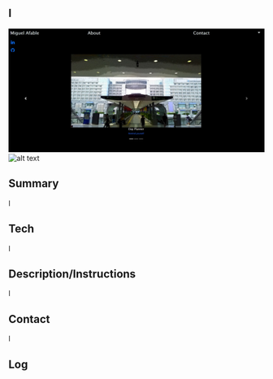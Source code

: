 ## l

![alt text](assets/sample.jpg)
![alt text](assets/sample.gif)
## Summary
l

## Tech
l

## Description/Instructions
l

## Contact
l

## Log